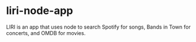 # liri-node-app
LIRI is an app that uses node to search Spotify for songs, Bands in Town for concerts, and OMDB for movies.
